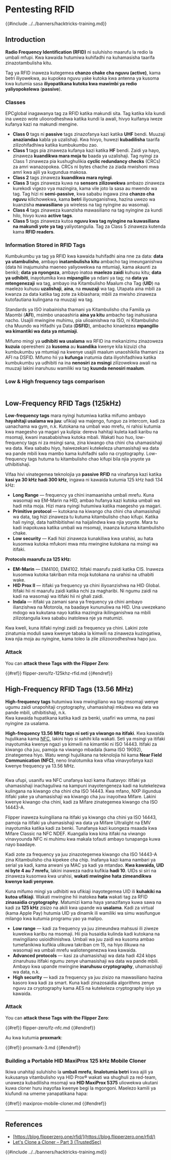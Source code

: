 # Pentesting RFID

{{#include ../../banners/hacktricks-training.md}}

## Introduction

**Radio Frequency Identification (RFID)** ni suluhisho maarufu la redio la umbali mfupi. Kwa kawaida hutumiwa kuhifadhi na kuhamasisha taarifa zinazotambulisha kitu.

Tag ya RFID inaweza kutegemea **chanzo chake cha nguvu (active)**, kama betri iliyowekwa, au kupokea nguvu yake kutoka kwa antenna ya kusoma kwa kutumia sasa **iliyopatikana kutoka kwa mawimbi ya redio yaliyopokelewa** (**passive**).

### Classes

EPCglobal inagawanya tag za RFID katika makundi sita. Tag katika kila kundi ina uwezo wote ulioorodheshwa katika kundi la awali, hivyo kuifanya iweze kufanya kazi na makundi mengine.

- **Class 0** tags ni **passive** tags zinazofanya kazi katika **UHF** bendi. Muuzaji **anaziandaa** kabla ya uzalishaji. Kwa hivyo, huwezi **kubadilisha** taarifa zilizohifadhiwa katika kumbukumbu zao.
- **Class 1** tags pia zinaweza kufanya kazi katika **HF** bendi. Zaidi ya hayo, zinaweza **kuandikwa mara moja tu** baada ya uzalishaji. Tag nyingi za Class 1 zinaweza pia kushughulikia **cyclic redundancy checks** (CRCs) za amri wanazopokea. CRCs ni bytes chache za ziada mwishoni mwa amri kwa ajili ya kugundua makosa.
- **Class 2** tags zinaweza **kuandikwa mara nyingi**.
- **Class 3** tags zinaweza kuwa na **sensors zilizowekwa** ambazo zinaweza kurekodi vigezo vya mazingira, kama vile joto la sasa au mwendo wa tag. Tag hizi ni **semi-passive**, kwa sababu ingawa zina **chanzo cha nguvu** kilichowekwa, kama **betri** iliyounganishwa, hazina uwezo wa kuanzisha **mawasiliano** ya wireless na tag nyingine au wasomaji.
- **Class 4** tags zinaweza kuanzisha mawasiliano na tag nyingine za kundi hilo, hivyo kuwa **active tags**.
- **Class 5** tags zinaweza kutoa **nguvu kwa tag nyingine na kuwasiliana na makundi yote ya tag** yaliyotangulia. Tag za Class 5 zinaweza kutenda kama **RFID readers**.

### Information Stored in RFID Tags

Kumbukumbu ya tag ya RFID kwa kawaida huhifadhi aina nne za data: **data ya utambulisho**, ambayo **inatambulisha** **kitu** ambacho tag imeunganishwa (data hii inajumuisha maeneo yaliyowekwa na mtumiaji, kama akaunti za benki); **data ya nyongeza**, ambayo inatoa **maelezo zaidi** kuhusu kitu; **data ya udhibiti**, inayotumika kwa **mipangilio** ya ndani ya tag; na **data ya mtengenezaji** wa tag, ambayo ina Kitambulisho Maalum cha Tag (**UID**) na maelezo kuhusu **uzalishaji**, **aina**, na **muuzaji** wa tag. Utapata aina mbili za kwanza za data katika tag zote za kibiashara; mbili za mwisho zinaweza kutofautiana kulingana na muuzaji wa tag.

Standards ya ISO inabainisha thamani ya Kitambulisho cha Familia ya Maombi (**AFI**), msimbo unaoashiria **aina ya kitu** ambacho tag inahusiana nacho. Usajili mwingine muhimu, pia ulioainishwa na ISO, ni Kitambulisho cha Muundo wa Hifadhi ya Data (**DSFID**), ambacho kinaelezea **mpangilio wa kimantiki wa data ya mtumiaji**.

Mifumo mingi ya **udhibiti wa usalama** wa RFID ina mekanizimu zinazoweza **kuzuia** operesheni za **kusoma** au **kuandika** kwenye kila kizuizi cha kumbukumbu ya mtumiaji na kwenye usajili maalum unaoshikilia thamani za AFI na DSFID. Mifumo hii ya **kufunga** inatumia data iliyohifadhiwa katika kumbukumbu ya udhibiti na ina **nenosiri za msingi** zilizowekwa awali na muuzaji lakini inaruhusu wamiliki wa tag **kuunda nenosiri maalum**.

### Low & High frequency tags comparison

<figure><img src="../../images/image (983).png" alt=""><figcaption></figcaption></figure>

## Low-Frequency RFID Tags (125kHz)

**Low-frequency tags** mara nyingi hutumiwa katika mifumo ambayo **hayahitaji usalama wa juu**: ufikiaji wa majengo, funguo za intercom, kadi za uanachama wa gym, n.k. Kutokana na umbali wao mrefu, ni rahisi kutumia kwa maegesho ya magari ya kulipia: dereva hahitaji kuleta kadi karibu na msomaji, kwani inasababishwa kutoka mbali. Wakati huo huo, low-frequency tags ni za msingi sana, zina kiwango cha chini cha uhamasishaji wa data. Kwa sababu hiyo, haiwezekani kutekeleza uhamasishaji wa data wa pande mbili kwa mambo kama kuhifadhi salio na cryptography. Low-frequency tags hutuma tu kitambulisho chao kifupi bila njia yoyote ya uthibitishaji.

Vifaa hivi vinategemea teknolojia ya **passive** **RFID** na vinafanya kazi katika **kasi ya 30 kHz hadi 300 kHz**, ingawa ni kawaida kutumia 125 kHz hadi 134 kHz:

- **Long Range** — frequency ya chini inamaanisha umbali mrefu. Kuna wasomaji wa EM-Marin na HID, ambao hufanya kazi kutoka umbali wa hadi mita moja. Hizi mara nyingi hutumiwa katika maegesho ya magari.
- **Primitive protocol** — kutokana na kiwango cha chini cha uhamasishaji wa data, tag hizi zinaweza tu kutuma kitambulisho chao kifupi. Katika hali nyingi, data haithibitishwi na haijalindwa kwa njia yoyote. Mara tu kadi inapokuwa katika umbali wa msomaji, inaanza kutuma kitambulisho chake.
- **Low security** — Kadi hizi zinaweza kunakiliwa kwa urahisi, au hata kusomwa kutoka mfukoni mwa mtu mwingine kutokana na msingi wa itifaki.

**Protocols maarufu za 125 kHz:**

- **EM-Marin** — EM4100, EM4102. Itifaki maarufu zaidi katika CIS. Inaweza kusomwa kutoka takriban mita moja kutokana na urahisi na uthabiti wake.
- **HID Prox II** — itifaki ya frequency ya chini iliyoanzishwa na HID Global. Itifaki hii ni maarufu zaidi katika nchi za magharibi. Ni ngumu zaidi na kadi na wasomaji wa itifaki hii ni ghali zaidi.
- **Indala** — itifaki ya zamani sana ya frequency ya chini ambayo ilianzishwa na Motorola, na baadaye kununuliwa na HID. Una uwezekano mdogo wa kukutana nayo katika mazingira ikilinganishwa na mbili zilizotangulia kwa sababu inatolewa nje ya matumizi.

Kwa kweli, kuna itifaki nyingi zaidi za frequency ya chini. Lakini zote zinatumia moduli sawa kwenye tabaka la kimwili na zinaweza kuzingatiwa, kwa njia moja au nyingine, kama toleo la zile zilizoorodheshwa hapo juu.

### Attack

You can **attack these Tags with the Flipper Zero**:

{{#ref}}
flipper-zero/fz-125khz-rfid.md
{{#endref}}

## High-Frequency RFID Tags (13.56 MHz)

**High-frequency tags** hutumiwa kwa mwingiliano wa tag-msomaji wenye ugumu zaidi unapohitaji cryptography, uhamasishaji mkubwa wa data wa pande mbili, uthibitishaji, n.k.\
Kwa kawaida hupatikana katika kadi za benki, usafiri wa umma, na pasi nyingine za usalama.

**High-frequency 13.56 MHz tags ni seti ya viwango na itifaki**. Kwa kawaida hujulikana kama [NFC](https://nfc-forum.org/what-is-nfc/about-the-technology/), lakini hiyo si sahihi kila wakati. Seti ya msingi ya itifaki inayotumika kwenye ngazi ya kimwili na kimantiki ni ISO 14443. Itifaki za kiwango cha juu, pamoja na viwango mbadala (kama ISO 19092), zinategemea hiyo. Watu wengi hujulikana na teknolojia hii kama **Near Field Communication (NFC)**, neno linalotumika kwa vifaa vinavyofanya kazi kwenye frequency ya 13.56 MHz.

<figure><img src="../../images/image (930).png" alt=""><figcaption></figcaption></figure>

Kwa ufupi, usanifu wa NFC unafanya kazi kama ifuatavyo: itifaki ya uhamasishaji inachaguliwa na kampuni inayotengeneza kadi na kutekelezwa kulingana na kiwango cha chini cha ISO 14443. Kwa mfano, NXP iligundua itifaki yake ya uhamasishaji wa kiwango cha juu inayoitwa Mifare. Lakini kwenye kiwango cha chini, kadi za Mifare zinategemea kiwango cha ISO 14443-A.

Flipper inaweza kuingiliana na itifaki ya kiwango cha chini ya ISO 14443, pamoja na itifaki ya uhamasishaji wa data ya Mifare Ultralight na EMV inayotumika katika kadi za benki. Tunafanya kazi kuongeza msaada kwa Mifare Classic na NFC NDEF. Kuangalia kwa kina itifaki na viwango vinavyounda NFC ni muhimu kwa makala tofauti ambayo tunapanga kuwa nayo baadaye.

Kadi zote za frequency ya juu zinazotegemea kiwango cha ISO 14443-A zina Kitambulisho cha kipekee cha chip. Inafanya kazi kama nambari ya serial ya kadi, kama anwani ya MAC ya kadi ya mtandao. **Kwa kawaida, UID ni byte 4 au 7 mrefu**, lakini inaweza nadra kufikia **hadi 10**. UIDs si siri na zinaweza kusomwa kwa urahisi, **wakati mwingine hata zimeandikwa kwenye kadi yenyewe**.

Kuna mifumo mingi ya udhibiti wa ufikiaji inayotegemea UID ili **kuhakiki na kutoa ufikiaji**. Wakati mwingine hii inatokea **hata** wakati tag za RFID **zinasaidia cryptography**. Matumizi kama haya yanazifanya kuwa sawa na kadi za **125 kHz** zisizo na akili kwa upande wa **usalama**. Kadi za virtual (kama Apple Pay) hutumia UID ya dinamik ili wamiliki wa simu wasifungue milango kwa kutumia programu yao ya malipo.

- **Low range** — kadi za frequency ya juu zimeundwa mahsusi ili ziweze kuwekwa karibu na msomaji. Hii pia husaidia kulinda kadi kutokana na mwingiliano usioidhinishwa. Umbali wa juu zaidi wa kusoma ambao tumefanikiwa kufikia ulikuwa takriban cm 15, na hiyo ilikuwa na wasomaji wa umbali mrefu waliotengenezwa kwa kawaida.
- **Advanced protocols** — kasi za uhamasishaji wa data hadi 424 kbps zinaruhusu itifaki ngumu zenye uhamasishaji wa data wa pande mbili. Ambayo kwa upande mwingine **inaruhusu cryptography**, uhamasishaji wa data, n.k.
- **High security** — kadi za frequency ya juu zisizo na mawasiliano hazina kasoro kwa kadi za smart. Kuna kadi zinazosaidia algorithms zenye nguvu za cryptography kama AES na kutekeleza cryptography isiyo ya kawaida.

### Attack

You can **attack these Tags with the Flipper Zero**:

{{#ref}}
flipper-zero/fz-nfc.md
{{#endref}}

Au kwa kutumia **proxmark**:

{{#ref}}
proxmark-3.md
{{#endref}}

### Building a Portable HID MaxiProx 125 kHz Mobile Cloner

Ikiwa unahitaji suluhisho la **umbali mrefu**, **linalotumia betri** kwa ajili ya kukusanya vitambulisho vya HID Prox® wakati wa shughuli za red-team, unaweza kubadilisha msomaji wa **HID MaxiProx 5375** uliowekwa ukutani kuwa cloner huru inayofaa kwenye begi la mgongoni. Maelezo kamili ya kiufundi na umeme yanapatikana hapa:

{{#ref}}
maxiprox-mobile-cloner.md
{{#endref}}

---

## References

- [https://blog.flipperzero.one/rfid/](https://blog.flipperzero.one/rfid/)
- [Let's Clone a Cloner – Part 3 (TrustedSec)](https://trustedsec.com/blog/lets-clone-a-cloner-part-3-putting-it-all-together)

{{#include ../../banners/hacktricks-training.md}}
